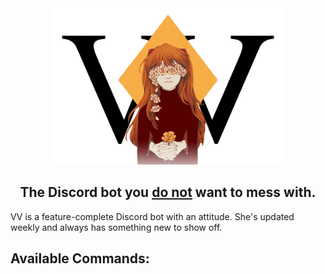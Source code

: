 <div align="center">
    <img src="./assets/image/VV Logo.png" height=250px />
    <h2>The Discord bot you <u>do not</u> want to mess with.</h2>
</div>
VV is a feature-complete Discord bot with an attitude. She's updated weekly and always has something new to show off.

## Available Commands:
